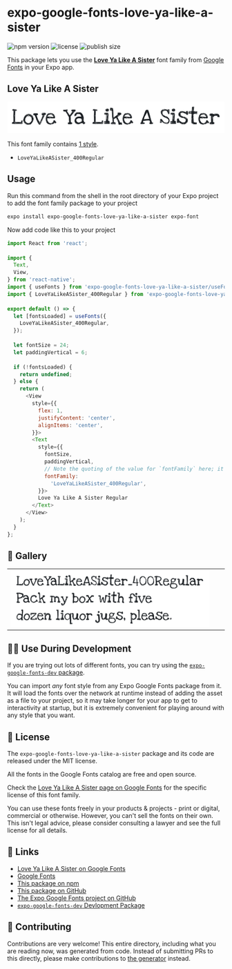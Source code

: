 # expo-google-fonts-love-ya-like-a-sister

![npm version](https://flat.badgen.net/npm/v/expo-google-fonts-love-ya-like-a-sister)
![license](https://flat.badgen.net/github/license/expo/google-fonts)
![publish size](https://flat.badgen.net/packagephobia/install/expo-google-fonts-love-ya-like-a-sister)

This package lets you use the [**Love Ya Like A Sister**](https://fonts.google.com/specimen/Love+Ya+Like+A+Sister) font family from [Google Fonts](https://fonts.google.com/) in your Expo app.

## Love Ya Like A Sister

![Love Ya Like A Sister](./font-family.png)

This font family contains [1 style](#-gallery).

- `LoveYaLikeASister_400Regular`

## Usage

Run this command from the shell in the root directory of your Expo project to add the font family package to your project
```sh
expo install expo-google-fonts-love-ya-like-a-sister expo-font
```

Now add code like this to your project
```js
import React from 'react';

import {
  Text,
  View,
} from 'react-native';
import { useFonts } from 'expo-google-fonts-love-ya-like-a-sister/useFonts';
import { LoveYaLikeASister_400Regular } from 'expo-google-fonts-love-ya-like-a-sister/400Regular';

export default () => {
  let [fontsLoaded] = useFonts({
    LoveYaLikeASister_400Regular,
  });

  let fontSize = 24;
  let paddingVertical = 6;

  if (!fontsLoaded) {
    return undefined;
  } else {
    return (
      <View
        style={{
          flex: 1,
          justifyContent: 'center',
          alignItems: 'center',
        }}>
        <Text
          style={{
            fontSize,
            paddingVertical,
            // Note the quoting of the value for `fontFamily` here; it expects a string!
            fontFamily:
              'LoveYaLikeASister_400Regular',
          }}>
          Love Ya Like A Sister Regular
        </Text>
      </View>
    );
  }
};

```

## 🔡 Gallery


||||
|-|-|-|
|![LoveYaLikeASister_400Regular](.//400Regular/LoveYaLikeASister_400Regular.ttf.png)||||


## 👩‍💻 Use During Development

If you are trying out lots of different fonts, you can try using the [`expo-google-fonts-dev` package](https://github.com/freeboub/google-fonts/tree/master/font-packages/dev#readme).

You can import *any* font style from any Expo Google Fonts package from it. It will load the fonts
over the network at runtime instead of adding the asset as a file to your project, so it may take longer
for your app to get to interactivity at startup, but it is extremely convenient
for playing around with any style that you want.

## 📖 License

The `expo-google-fonts-love-ya-like-a-sister` package and its code are released under the MIT license.

All the fonts in the Google Fonts catalog are free and open source.

Check the [Love Ya Like A Sister page on Google Fonts](https://fonts.google.com/specimen/Love+Ya+Like+A+Sister) for the specific license of this font family.

You can use these fonts freely in your products & projects - print or digital, commercial or otherwise. However, you can't sell the fonts on their own. This isn't legal advice, please consider consulting a lawyer and see the full license for all details.

## 🔗 Links

- [Love Ya Like A Sister on Google Fonts](https://fonts.google.com/specimen/Love+Ya+Like+A+Sister)
- [Google Fonts](https://fonts.google.com/)
- [This package on npm](https://www.npmjs.com/package/expo-google-fonts-love-ya-like-a-sister)
- [This package on GitHub](https://github.com/freeboub/google-fonts/tree/master/font-packages/love-ya-like-a-sister)
- [The Expo Google Fonts project on GitHub](https://github.com/freeboub/google-fonts)
- [`expo-google-fonts-dev` Devlopment Package](https://github.com/freeboub/google-fonts/tree/master/font-packages/dev)

## 🤝 Contributing

Contributions are very welcome! This entire directory, including what you are reading now, was generated from code. Instead of submitting PRs to this directly, please make contributions to [the generator](https://github.com/freeboub/google-fonts/tree/master/packages/generator) instead.
